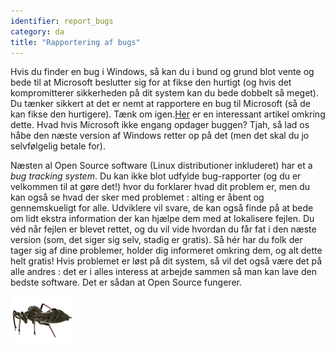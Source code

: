 ```yaml
---
identifier: report_bugs
category: da
title: "Rapportering af bugs"
---
```


Hvis du finder en bug i Windows, så kan du i bund og grund blot vente og bede til at Microsoft beslutter sig for at fikse den hurtigt (og hvis det kompromitterer sikkerheden på dit system kan du bede dobbelt så meget). Du tænker sikkert at det er nemt at rapportere en bug til Microsoft (så de kan fikse den hurtigere). Tænk om igen.<a href="http://www.oreillynet.com/mac/blog/2002/06/mission_impossible_submitting.html">Her</a> er en interessant artikel omkring dette. Hvad hvis Microsoft ikke engang opdager buggen? Tjah, så lad os håbe den næste version af Windows retter op på det (men det skal du jo selvfølgelig betale for).

Næsten al Open Source software (Linux distributioner inkluderet) har et a <i>bug tracking system</i>. Du kan ikke blot udfylde bug-rapporter (og du er velkommen til at gøre det!) hvor du forklarer hvad dit problem er, men du kan også se hvad der sker med problemet : alting er åbent og gennemskueligt for alle. Udviklere vil svare, de kan også finde på at bede om lidt ekstra information der kan hjælpe dem med at lokalisere fejlen. Du véd når fejlen er blevet rettet, og du vil vide hvordan du får fat i den næste version (som, det siger sig selv, stadig er gratis). Så hér har du folk der tager sig af dine problemer, holder dig informeret omkring dem, og alt dette helt gratis! Hvis problemet er løst på dit system, så vil det også være det på alle andres : det er i alles interess at arbejde sammen så man kan lave den bedste software. Det er sådan at Open Source fungerer.

<img src="/img/report_bugs_thumb.png" />




